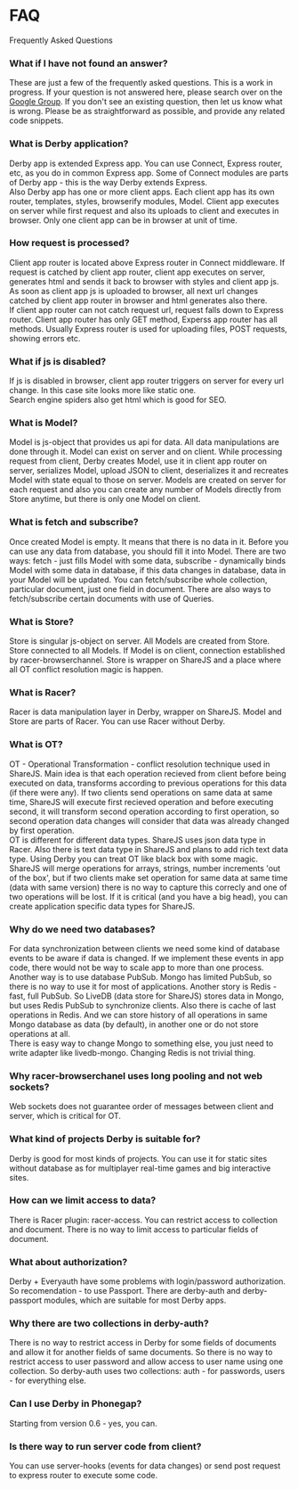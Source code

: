 # FAQ

Frequently Asked Questions

### What if I have not found an answer?

These are just a few of the frequently asked questions. This is a work in progress. If your question is not answered here, please search over on the [Google Group](https://groups.google.com/forum/?fromgroups#!forum/derbyjs). If you don't see an existing question, then let us know what is wrong. Please be as straightforward as possible, and provide any related code snippets.

### What is Derby application?

Derby app is extended Express app. You can use Connect, Express router, etc, as you do in common Express app. Some of Connect modules are parts of Derby app - this is the way Derby extends Express.  
Also Derby app has one or more client apps. Each client app has its own router, templates, styles, browserify modules, Model. Client app executes on server while first request and also its uploads to client and executes in browser. Only one client app can be in browser at unit of time.

### How request is processed?

Client app router is located above Express router in Connect middleware. If request is catched by client app router, client app executes on server, generates html and sends it back to browser with styles and client app js. As soon as client app js is uploaded to browser, all next url changes catched by client app router in browser and html generates also there.  
If client app router can not catch request url, request falls down to Express router. Client app router has only GET method, Experss app router has all methods. Usually Express router is used for uploading files, POST requests, showing errors etc.

### What if js is disabled?

If js is disabled in browser, client app router triggers on server for every url change. In this case site looks more like static one.  
Search engine spiders also get html which is good for SEO.

### What is Model?

Model is js-object that provides us api for data. All data manipulations are done through it. Model can exist on server and on client. While processing request from client, Derby creates Model, use it in client app router on server, serializes Model, upload JSON to client, deserializes it and recreates Model with state equal to those on server. Models are created on server for each request and also you can create any number of Models directly from Store anytime, but there is only one Model on client.

### What is fetch and subscribe?

Once created Model is empty. It means that there is no data in it. Before you can use any data from database, you should fill it into Model. There are two ways: fetch - just fills Model with some data, subscribe - dynamically binds Model with some data in database, if this data changes in database, data in your Model will be updated. You can fetch/subscribe whole collection, particular document, just one field in document. There are also ways to fetch/subscribe certain documents with use of Queries.

### What is Store?

Store is singular js-object on server. All Models are created from Store. Store connected to all Models. If Model is on client, connection established by racer-browserchannel. Store is wrapper on ShareJS and a place where all OT conflict resolution magic is happen.

### What is Racer?

Racer is data manipulation layer in Derby, wrapper on ShareJS. Model and Store are parts of Racer. You can use Racer without Derby.

### What is OT?

OT - Operational Transformation - conflict resolution technique used in ShareJS. Main idea is that each operation recieved from client before being executed on data, transforms according to previous operations for this data (if there were any). If two clients send operations on same data at same time, ShareJS will execute first recieved operation and before executing second, it will transform second operation according to first operation, so second operation data changes will consider that data was already changed by first operation.  
OT is different for different data types. ShareJS uses json data type in Racer. Also there is text data type in ShareJS and plans to add rich text data type.
Using Derby you can treat OT like black box with some magic. ShareJS will merge operations for arrays, strings, number increments 'out of the box', but if two clients make set operation for same data at same time (data with same version) there is no way to capture this correcly and one of two operations will be lost. If it is critical (and you have a big head), you can create application specific data types for ShareJS.

### Why do we need two databases?

For data synchronization between clients we need some kind of database events to be aware if data is changed. If we implement these events in app code, there would not be way to scale app to more than one process. Another way is to use database PubSub. Mongo has limited PubSub, so there is no way to use it for most of applications. Another story is Redis - fast, full PubSub. So LiveDB (data store for ShareJS) stores data in Mongo, but uses Redis PubSub to synchronize clients. Also there is cache of last operations in Redis. And we can store history of all operations in same Mongo database as data (by default), in another one or do not store operations at all.  
There is easy way to change Mongo to something else, you just need to write adapter like livedb-mongo. Changing Redis is not trivial thing.

### Why racer-browserchanel uses long pooling and not web sockets?

Web sockets does not guarantee order of messages between client and server, which is critical for OT.

### What kind of projects Derby is suitable for?

Derby is good for most kinds of projects. You can use it for static sites without database as for multiplayer real-time games and big interactive sites.

### How can we limit access to data?

There is Racer plugin: racer-access. You can restrict access to collection and document. There is no way to limit access to particular fields of document.

### What about authorization?

Derby + Everyauth have some problems with login/password authorization. So recomendation - to use Passport. There are derby-auth and derby-passport modules, which are suitable for most Derby apps.

### Why there are two collections in derby-auth?

There is no way to restrict access in Derby for some fields of documents and allow it for another fields of same documents. So there is no way to restrict access to user password and allow access to user name using one collection. So derby-auth uses two collections: auth - for passwords, users - for everything else.

### Can I use Derby in Phonegap?

Starting from version 0.6 - yes, you can.

### Is there way to run server code from client?

You can use server-hooks (events for data changes) or send post request to express router to execute some code.
